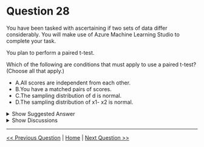 # Question 28

You have been tasked with ascertaining if two sets of data differ considerably. You will make use of Azure Machine Learning Studio to complete your task.

You plan to perform a paired t-test.

Which of the following are conditions that must apply to use a paired t-test? (Choose all that apply.)

- A.All scores are independent from each other.
- B.You have a matched pairs of scores.
- C.The sampling distribution of d is normal.
- D.The sampling distribution of x1- x2 is normal.

<details>
  <summary>Show Suggested Answer</summary>

<strong>BC</strong><br>

</details>

<details>
  <summary>Show Discussions</summary>

<blockquote><p><strong>lookaaaa</strong> <code>(Thu 23 Nov 2023 20:59)</code> - <em>Upvotes: 9</em></p><p>A is for single sample t-test, D is for unpaired t-test, BC are for paired t-test</p></blockquote>
<blockquote><p><strong>jdada</strong> <code>(Sun 10 Nov 2024 16:00)</code> - <em>Upvotes: 6</em></p><p>B. You have a matched pairs of scores.
C. The sampling distribution of d is normal.
D. The sampling distribution of x1- x2 is normal.</p></blockquote>
<blockquote><p><strong>amittal09</strong> <code>(Fri 16 May 2025 06:19)</code> - <em>Upvotes: 1</em></p><p>https://learn.microsoft.com/en-us/previous-versions/azure/machine-learning/studio-module-reference/test-hypothesis-using-t-test#bkmk_HowToChoose</p></blockquote>
<blockquote><p><strong>MarinaMijailovic</strong> <code>(Sun 07 Jul 2024 20:07)</code> - <em>Upvotes: 1</em></p><p>C and D refer to the same thing</p></blockquote>
<blockquote><p><strong>Ram19830916</strong> <code>(Thu 30 May 2024 13:28)</code> - <em>Upvotes: 1</em></p><p>A&lt;B&lt;C

Choose a paired t-test when these conditions apply:

You have a matched pairs of scores. For example, you might have two different measures per person, or matched pairs of individuals (such as a husband and wife).

Each pair of scores is independent of every other pair.

The sampling distribution of d is normal.</p></blockquote>

<blockquote><p><strong>MarinaMijailovic</strong> <code>(Wed 21 Feb 2024 13:16)</code> - <em>Upvotes: 3</em></p><p>Can someone explain what is d and what is x1-x2</p></blockquote>
<blockquote><p><strong>WinnieS</strong> <code>(Thu 01 Feb 2024 10:51)</code> - <em>Upvotes: 2</em></p><p>B and C are correct.

A should change to EACH PAIR of scores is independent of other pairs, not ALL scores.
D should change to C</p></blockquote>

<blockquote><p><strong>meysa</strong> <code>(Wed 10 Jan 2024 23:48)</code> - <em>Upvotes: 2</em></p><p>B and D are correct.</p></blockquote>
<blockquote><p><strong>KIshor1212</strong> <code>(Wed 29 Nov 2023 14:23)</code> - <em>Upvotes: 4</em></p><p>Choose a paired t-test when these conditions apply:

**_---You have a matched pairs of scores. For example, you might have two different measures per person, or matched pairs of individuals (such as a husband and wife).
Each pair of scores is independent of every other pair.
_** --The sampling distribution of d is normal.</p></blockquote>

<blockquote><p><strong>slcheng</strong> <code>(Fri 27 Oct 2023 06:52)</code> - <em>Upvotes: 1</em></p><p>Choose a paired t-test when these conditions apply:
You have a matched pairs of scores. For example, you might have two different measures per person, or matched pairs of individuals (such as a husband and wife).
Each pair of scores is independent of every other pair.
The sampling distribution of d is normal.</p></blockquote>
<blockquote><p><strong>JTWang</strong> <code>(Wed 11 Oct 2023 06:09)</code> - <em>Upvotes: 2</em></p><p>BC is the correct answer.</p></blockquote>
<blockquote><p><strong>Vuuma</strong> <code>(Sun 10 Sep 2023 05:33)</code> - <em>Upvotes: 2</em></p><p>Choose a paired t-test when these conditions apply:
1. You have a matched pairs of scores. For example, you might have two different measures per person, or matched pairs of individuals (such as a husband and wife).
2. Each pair of scores is independent of every other pair.
3.The sampling distribution of d is normal.</p></blockquote>
<blockquote><p><strong>Vuuma</strong> <code>(Sun 10 Sep 2023 05:32)</code> - <em>Upvotes: 1</em></p><p>Correct answer is BC</p></blockquote>
<blockquote><p><strong>Chimman</strong> <code>(Fri 03 Mar 2023 16:33)</code> - <em>Upvotes: 4</em></p><p>Clearly mentioned that it should be ABC as per the documentation.
https://docs.microsoft.com/en-us/previous-versions/azure/machine-learning/studio-module-reference/test-hypothesis-using-t-test</p></blockquote>
<blockquote><p><strong>TheCyanideLancer</strong> <code>(Thu 26 Jan 2023 05:33)</code> - <em>Upvotes: 4</em></p><p>As per MS documentation ans is ABC

https://docs.microsoft.com/en-us/previous-versions/azure/machine-learning/studio-module-reference/test-hypothesis-using-t-test</p></blockquote>

<blockquote><p><strong>Tsardoz</strong> <code>(Mon 16 Jan 2023 10:23)</code> - <em>Upvotes: 2</em></p><p>Answer should be ABD not sure why it just chose AB</p></blockquote>
<blockquote><p><strong>Tsardoz</strong> <code>(Mon 16 Jan 2023 10:22)</code> - <em>Upvotes: 1</em></p><p>Leaving out c because &#x27;d&#x27; is not defined.
https://www.jmp.com/en_au/statistics-knowledge-portal/t-test/paired-t-test.html#:~:text=Paired%20t%2Dtest%20assumptions&amp;text=Subjects%20must%20be%20independent.,obtained%20from%20the%20same%20subject.&amp;text=The%20measured%20differences%20are%20normally%20distributed.</p></blockquote>

</details>

---

[<< Previous Question](question_27.md) | [Home](../index.md) | [Next Question >>](question_29.md)
